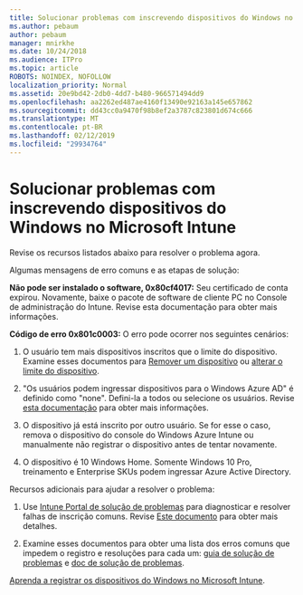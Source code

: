 ```yaml
---
title: Solucionar problemas com inscrevendo dispositivos do Windows no Microsoft Intune
ms.author: pebaum
author: pebaum
manager: mnirkhe
ms.date: 10/24/2018
ms.audience: ITPro
ms.topic: article
ROBOTS: NOINDEX, NOFOLLOW
localization_priority: Normal
ms.assetid: 20e9bd42-2db0-4dd7-b480-966571494dd9
ms.openlocfilehash: aa2262ed487ae4160f13490e92163a145e657862
ms.sourcegitcommit: dd43cc0a9470f98b8ef2a3787c823801d674c666
ms.translationtype: MT
ms.contentlocale: pt-BR
ms.lasthandoff: 02/12/2019
ms.locfileid: "29934764"
---
```

# <a name="troubleshoot-issues-with-enrolling-windows-devices-in-microsoft-intune"></a>Solucionar problemas com inscrevendo dispositivos do Windows no Microsoft Intune

Revise os recursos listados abaixo para resolver o problema agora. 
  
Algumas mensagens de erro comuns e as etapas de solução:
  
 **Não pode ser instalado o software, 0x80cf4017:** Seu certificado de conta expirou. Novamente, baixe o pacote de software de cliente PC no Console de administração do Intune. Revise esta documentação para obter mais informações. 
  
 **Código de erro 0x801c0003:** O erro pode ocorrer nos seguintes cenários: 
  
1. O usuário tem mais dispositivos inscritos que o limite do dispositivo. Examine esses documentos para [Remover um dispositivo](https://docs.microsoft.com/intune/devices-wipe) ou [alterar o limite do dispositivo](https://docs.microsoft.com/intune/enrollment-restrictions-set#set-device-limit-restrictions).
    
2. "Os usuários podem ingressar dispositivos para o Windows Azure AD" é definido como "none". Defini-la a todos ou selecione os usuários. Revise [esta documentação](https://docs.microsoft.com/azure/active-directory/device-management-azure-portal#configure-device-settings) para obter mais informações. 
    
3. O dispositivo já está inscrito por outro usuário. Se for esse o caso, remova o dispositivo do console do Windows Azure Intune ou manualmente não registrar o dispositivo antes de tentar novamente.
    
4. O dispositivo é 10 Windows Home. Somente Windows 10 Pro, treinamento e Enterprise SKUs podem ingressar Azure Active Directory.
    
Recursos adicionais para ajudar a resolver o problema:
  
1. Use [Intune Portal de solução de problemas](https://devicemanagement.microsoft.com/#blade/Microsoft_Intune_DeviceSettings/TroubleshootBlade) para diagnosticar e resolver falhas de inscrição comuns. Revise [Este documento](https://docs.microsoft.com/intune/help-desk-operators) para obter mais detalhes. 
    
2. Examine esses documentos para obter uma lista dos erros comuns que impedem o registro e resoluções para cada um: [guia de solução de problemas](https://support.microsoft.com/help/4089533/troubleshooting-windows-device-enrollment-problems-in-microsoft-intune) e [doc de solução de problemas](https://docs.microsoft.com/intune-classic/troubleshoot/troubleshoot-device-enrollment-in-intune).
    
[Aprenda a registrar os dispositivos do Windows no Microsoft Intune](https://docs.microsoft.com/intune/windows-enroll).
  

